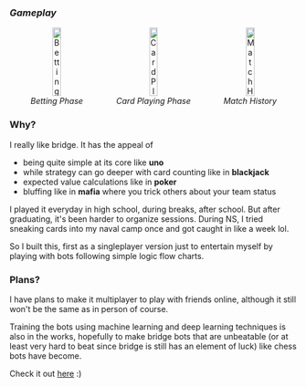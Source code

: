  ### *Gameplay* 
<div style="display: flex; gap: 4px; justify-content: center; flex-wrap: wrap;">

  <div style="text-align: center; flex: 1 0 30%;">
    <img src="https://github.com/user-attachments/assets/a37d37c5-93dd-4d9b-9299-9d1cff9171c6" alt="Betting Phase" style="width: 30%; max-width: 200px; height: 120px; object-fit: cover;" />
    <div><em>Betting Phase</em></div>
  </div>

  <div style="text-align: center; flex: 1 0 30%;">
    <img src="https://github.com/user-attachments/assets/3e467ef7-5c20-41ee-bac8-036b130842d2" alt="Card Playing Phase" style="width: 30%; max-width: 200px; height: 120px; object-fit: cover;" />
    <div><em>Card Playing Phase</em></div>
  </div>

  <div style="text-align: center; flex: 1 0 30%;">
    <img src="https://github.com/user-attachments/assets/c1f9c09e-2864-4fb2-88d9-94d41321d18d" alt="Match History" style="width: 30%; max-width: 200px; height: 120px; object-fit: cover;" />
    <div><em>Match History</em></div>
  </div>

</div>


### Why? 
I really like bridge. It has the appeal of 
- being quite simple at its core like **uno**
- while strategy can go deeper with card counting like in **blackjack**
- expected value calculations like in **poker**
- bluffing like in **mafia** where you trick others about your team status

I played it everyday in high school, during breaks, after school. But after graduating, it's been harder to organize sessions. During NS, I tried sneaking cards into my naval camp once and got caught in like a week lol.

So I built this, first as a singleplayer version just to entertain myself by playing with bots following simple logic flow charts. 

### Plans?
I have plans to make it multiplayer to play with friends online, although it still won't be the same as in person of course. 

Training the bots using machine learning and deep learning techniques is also in the works, hopefully to make bridge bots that are unbeatable (or at least very hard to beat since bridge is still has an element of luck) like chess bots have become.

Check it out [here]([url](https://bridge-psi-ten.vercel.app/)) :)
